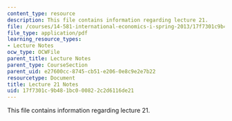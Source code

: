 ```yaml
---
content_type: resource
description: This file contains information regarding lecture 21.
file: /courses/14-581-international-economics-i-spring-2013/17f7301c9b481bc000822c2d6116de21_MIT14_581S13_classnotes21.pdf
file_type: application/pdf
learning_resource_types:
- Lecture Notes
ocw_type: OCWFile
parent_title: Lecture Notes
parent_type: CourseSection
parent_uid: e27600cc-8745-cb51-e206-0e8c9e2e7b22
resourcetype: Document
title: Lecture 21 Notes
uid: 17f7301c-9b48-1bc0-0082-2c2d6116de21
---
```

This file contains information regarding lecture 21.

